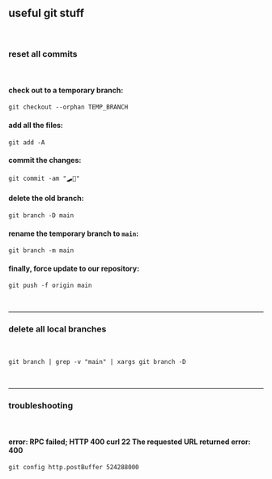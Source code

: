 ## useful git stuff

<br>

### reset all commits

<br>

#### check out to a temporary branch:

```
git checkout --orphan TEMP_BRANCH
```

#### add all the files:

```
git add -A
```

#### commit the changes:

```
git commit -am "🛹👾"
```

#### delete the old branch:

```
git branch -D main
```

#### rename the temporary branch to `main`:

```
git branch -m main
```

#### finally, force update to our repository:

```
git push -f origin main
```

<br>

---

### delete all local branches

<br>

```shell
git branch | grep -v "main" | xargs git branch -D 
```

<br>

---

### troubleshooting

<br>

#### error: RPC failed; HTTP 400 curl 22 The requested URL returned error: 400

```shell
git config http.postBuffer 524288000
```

<br>



